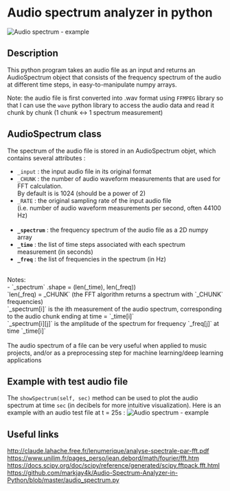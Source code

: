# Audio spectrum analyzer in python

![Audio spectrum - example](https://user-images.githubusercontent.com/25090342/34655930-26b1ec96-f412-11e7-8732-98b0218a0768.png "Audio spectrum - example")

## Description
This python program takes an audio file as an input and returns an AudioSpectrum object that consists of the frequency spectrum of the audio at different time steps, in easy-to-manipulate numpy arrays.<br>

Note: the audio file is first converted into .wav format using `FFMPEG` library so that I can use the `wave` python library to access the audio data and read it chunk by chunk (1 chunk <-> 1 spectrum measurement)

## AudioSpectrum class
The spectrum of the audio file is stored in an AudioSpectrum objet, which contains several attributes :
<br>
- `_input` : the input audio file in its original format<br>
- `_CHUNK` : the number of audio waveform measurements that are used for FFT calculation.<br>
By default is is 1024 (should be a power of 2)<br>
- `_RATE` : the original sampling rate of the input audio file<br>
(i.e. number of audio waveform measurements per second, often 44100 Hz)
<br><br>
- **`_spectrum`** : the frequency spectrum of the audio file as a 2D numpy array<br>
- **`_time`** : the list of time steps associated with each spectrum measurement (in seconds)<br>
- **`_freq`** : the list of frequencies in the spectrum (in Hz)<br>
<br>
Notes:<br>
- `_spectrum` .shape = (len(_time), len(_freq))<br>
`len(_freq) = _CHUNK` (the FFT algorithm returns a spectrum with `_CHUNK` frequencies)<br>
`_spectrum[i]` is the ith measurement of the audio spectrum, corresponding to the audio chunk ending at time = `_time[i]`<br>
`_spectrum[i][j]` is the amplitude of the spectrum for frequency `_freq[j]` at time `_time[i]`<br>
<br>
The audio spectrum of a file can be very useful when applied to music projects, and/or as a preprocessing step for machine learning/deep learning applications

## Example with test audio file
The `showSpectrum(self, sec)` method can be used to plot the audio spectrum at time `sec` (in decibels for more intuitive visualization). Here is an example with an audio test file at t = 25s :
![Audio spectrum - example](https://user-images.githubusercontent.com/25090342/34655930-26b1ec96-f412-11e7-8732-98b0218a0768.png "Audio spectrum - example")

## Useful links
http://claude.lahache.free.fr/lenumerique/analyse-spectrale-par-fft.pdf<br>
https://www.unilim.fr/pages_perso/jean.debord/math/fourier/fft.htm<br>
https://docs.scipy.org/doc/scipy/reference/generated/scipy.fftpack.fft.html<br>
https://github.com/markjay4k/Audio-Spectrum-Analyzer-in-Python/blob/master/audio_spectrum.py
